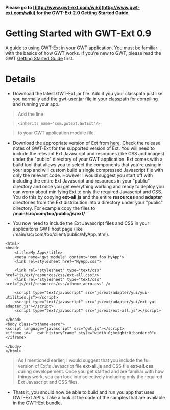 **Please go to [http://www.gwt-ext.com/wiki](http://www.gwt-ext.com/wiki) for the GWT-Ext 2.0 Getting Started Guide.**


# Getting Started with GWT-Ext 0.9 #

A guide to using GWT-Ext in your GWT application. You must be familiar with the basics of how GWT works. If you're new to GWT, please read the GWT [Getting Started Guide](http://code.google.com/webtoolkit/gettingstarted.html) first.

# Details #

  * Download the latest GWT-Ext jar file. Add it you your classpath just like you normally add the gwt-user.jar file in your classpath for compiling and running your app.

> Add the line

> `<inherits name='com.gwtext.GwtExt'/>`

> to your GWT application module file.

  * Download the appropriate version of Ext from [here](http://extjs.com/download). Check the release notes of GWT-Ext for the supported version of Ext. You will need to include the relevant Ext Javascript and resources (like CSS and images) under the "public" directory of your GWT application. Ext comes with a build tool that allows you to select the components that you're using in your app and will custom build a single compressed Javascript file with only the relevant code. However I would suggest you start off with including the entire Ext Javascript and resources in your "public" directory and once you get everything working and ready to deploy you can worry about minifying Ext to only the required Javascript and CSS. You do this by copying  **ext-all.js** and the entire **resources** and **adapter** directories from the Ext distribution into a directory under your "public" directory. For example copy the files to **/main/src/com/foo/public/js/ext/**

  * You now need to include the Ext Javascript files and CSS in your applicaitons GWT host page (like /main/src/com/foo/client/public/MyApp.html).

```
<html>
<head>
    <title>My App</title>
    <meta name='gwt:module' content='com.foo.MyApp'>
    <link rel=stylesheet href="MyApp.css">

    <link rel="stylesheet" type="text/css" href="js/ext/resources/css/ext-all.css"/>
    <link rel="stylesheet" type="text/css" href="js/ext/resources/css/xtheme-aero.css" />

    <script type="text/javascript" src="js/ext/adapter/yui/yui-utilities.js"></script>
    <script type="text/javascript" src="js/ext/adapter/yui/ext-yui-adapter.js"></script>
    <script type="text/javascript" src="js/ext/ext-all.js"></script>

</head>
<body class="xtheme-aero">
<script language="javascript" src="gwt.js"></script>
<iframe id="__gwt_historyFrame" style="width:0;height:0;border:0"></iframe>

</body>
</html>

```

> As I mentioned earlier, I would suggest that you include the full version of Ext's  Javascript file **ext-all.js** and CSS file **ext-all.css** during developement. Once you get started and are familiar with how things work, you can look into selectively including only the required Ext Javascript and CSS files.

  * Thats it, you should now be able to build and run you app that uses GWT-Ext API's. Take a look at the code of the samples that are available in the GWT-Ext bundle.